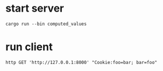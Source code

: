 # start server

    cargo run --bin computed_values

# run client

    http GET 'http://127.0.0.1:8000' "Cookie:foo=bar; bar=foo"
